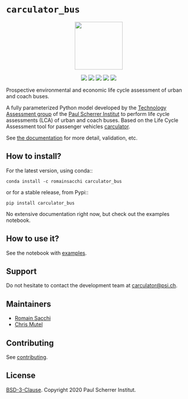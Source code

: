 # ``carculator_bus``

<p align="center">
  <img style="height:130px;" src="https://github.com/romainsacchi/coarse/raw/master/docs/mediumsmall.png">
</p>

<p align="center">
  <a href="https://badge.fury.io/py/carculator-truck" target="_blank"><img src="https://badge.fury.io/py/carculator-truck.svg"></a>
  <a href="https://github.com/romainsacchi/carculator_bus" target="_blank"><img src="https://github.com/romainsacchi/carculator_bus/actions/workflows/main.yml/badge.svg?branch=master"></a>
  <a href="https://ci.appveyor.com/project/romainsacchi/carculator_bus" target="_blank"><img src="https://ci.appveyor.com/api/projects/status/github/romainsacchi/carculator_bus?svg=true"></a>
  <a href="https://coveralls.io/github/romainsacchi/carculator_bus" target="_blank"><img src="https://coveralls.io/repos/github/romainsacchi/carculator_bus/badge.svg"></a>
  <a href="https://carculator_bus.readthedocs.io/en/latest/" target="_blank"><img src="https://readthedocs.org/projects/carculator_bus/badge/?version=latest"></a>
 </p>

Prospective environmental and economic life cycle assessment of urban and coach buses.

A fully parameterized Python model developed by the [Technology Assessment group](https://www.psi.ch/en/ta) of the
[Paul Scherrer Institut](https://www.psi.ch/en) to perform life cycle assessments (LCA) of urban and coach buses.
Based on the Life Cycle Assessment tool for passenger vehicles [carculator](https://github.com/romainsacchi/carculator).

See [the documentation](https://carculator_bus.readthedocs.io/en/latest/index.html) for more detail, validation, etc.


## How to install?

For the latest version, using conda::

    conda install -c romainsacchi carculator_bus
    
or for a stable release, from Pypi::

    pip install carculator_bus
    
    
No extensive documentation right now, but check out the examples notebook.

## How to use it?

See the notebook with [examples](https://github.com/romainsacchi/carculator_bus/blob/master/examples/buses.ipynb).

## Support

Do not hesitate to contact the development team at [carculator@psi.ch](mailto:carculator@psi.ch).

## Maintainers

* [Romain Sacchi](https://github.com/romainsacchi)
* [Chris Mutel](https://github.com/cmutel/)

## Contributing

See [contributing](https://github.com/romainsacchi/carculator_bus/blob/master/CONTRIBUTING.md).

## License

[BSD-3-Clause](https://github.com/romainsacchi/carculator_bus/blob/master/LICENSE). Copyright 2020 Paul Scherrer Institut.
